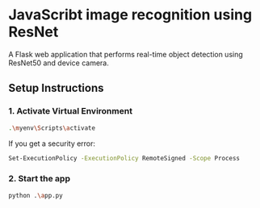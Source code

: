 # JavaScribt image recognition using ResNet

A Flask web application that performs real-time object detection using ResNet50 and device camera.

## Setup Instructions

### 1. Activate Virtual Environment

```bash
.\myenv\Scripts\activate
```
If you get a security error:
```bash
Set-ExecutionPolicy -ExecutionPolicy RemoteSigned -Scope Process
```
### 2. Start the app
```bash
python .\app.py
```
